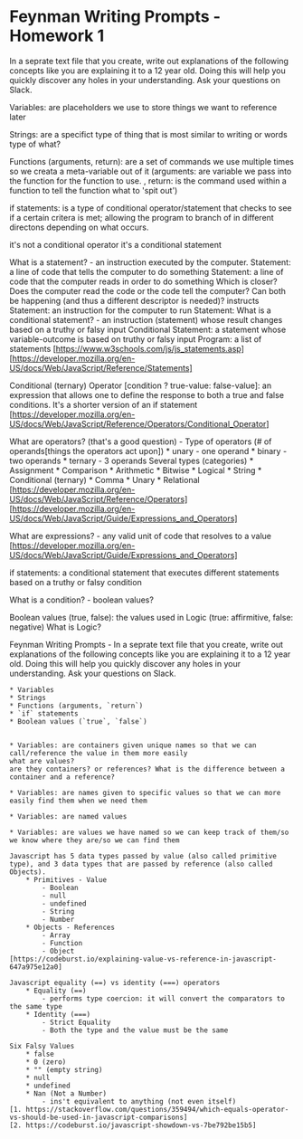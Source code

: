 
# Feynman Writing Prompts - Homework 1

In a seprate text file that you create, write out explanations of the following concepts like you are explaining it to a 12 year old. Doing this will help you quickly discover any holes in your understanding. Ask your questions on Slack.

Variables: are placeholders we use to store things we want to reference later

Strings: are a specifict type of thing that is most similar to writing or words
type of what?

Functions (arguments, return): are a set of commands we use multiple times so we creata a meta-variable out of it (arguments: are variable we pass into the function for the function to use. , return: is the command used within a function to tell the function what to 'spit out')


if statements: is a type of conditional operator/statement that checks to see if a certain critera is met; allowing the program to branch of in different directons depending on what occurs.

it's not a conditional operator it's a conditional statement

What is a statement? - an instruction executed by the computer.
	Statement: a line of code that tells the computer to do something
	Statement: a line of code that the computer reads in order to do something
	Which is closer? Does the computer read the code or the code tell the computer? Can both be happening (and thus a different descriptor is needed)? instructs
	Statement: an instruction for the computer to run
	Statement: 
What is a conditional statement? - an instruction (statement) whose result changes based on a truthy or falsy input
	Conditional Statement: a statement whose variable-outcome is based on truthy or falsy input
Program: a list of statements
[https://www.w3schools.com/js/js_statements.asp]
[https://developer.mozilla.org/en-US/docs/Web/JavaScript/Reference/Statements]


Conditional (ternary) Operator [condition ? true-value: false-value]: an expression that allows one to define the response to both a true and false conditions. It's a shorter version of an if statement
[https://developer.mozilla.org/en-US/docs/Web/JavaScript/Reference/Operators/Conditional_Operator]

What are operators? (that's a good question) - 
Type of operators (# of operands[things the operators act upon])
	* unary - one operand
	* binary - two operands
	* ternary - 3 operands
Several types (categories)
	* Assignment
	* Comparison
	* Arithmetic
	* Bitwise
	* Logical
	* String
	* Conditional (ternary)
	* Comma
	* Unary
	* Relational
[https://developer.mozilla.org/en-US/docs/Web/JavaScript/Reference/Operators]
[https://developer.mozilla.org/en-US/docs/Web/JavaScript/Guide/Expressions_and_Operators]

What are expressions? - any valid unit of code that resolves to a value
[https://developer.mozilla.org/en-US/docs/Web/JavaScript/Guide/Expressions_and_Operators]

if statements: a conditional statement that executes different statements based on a truthy or falsy condition

What is a condition? - boolean values?

Boolean values (true, false): the values used in Logic (true: affirmitive, false: negative)
What is Logic?


Feynman Writing Prompts - In a seprate text file that you create, write out explanations of the following concepts like you are explaining it to a 12 year old.  Doing this will help you quickly discover any holes in your understanding.  Ask your questions on Slack.
		
	* Variables
	* Strings
	* Functions (arguments, `return`)
	* `if` statements
	* Boolean values (`true`, `false`)


	* Variables: are containers given unique names so that we can call/reference the value in them more easily
	what are values?
	are they containers? or references? What is the difference between a container and a reference?

	* Variables: are names given to specific values so that we can more easily find them when we need them

	* Variables: are named values

	* Variables: are values we have named so we can keep track of them/so we know where they are/so we can find them

	Javascript has 5 data types passed by value (also called primitive type), and 3 data types that are passed by reference (also called Objects). 
		* Primitives - Value 
			- Boolean
			- null
			- undefined
			- String
			- Number
		* Objects - References
			- Array
			- Function
			- Object
	[https://codeburst.io/explaining-value-vs-reference-in-javascript-647a975e12a0]

	Javascript equality (==) vs identity (===) operators
		* Equality (==)
			- performs type coercion: it will convert the comparators to the same type
		* Identity (===)
			- Strict Equality
			- Both the type and the value must be the same

	Six Falsy Values
		* false
		* 0 (zero)
		* "" (empty string)
		* null
		* undefined
		* Nan (Not a Number)
			- ins't equivalent to anything (not even itself)
	[1. https://stackoverflow.com/questions/359494/which-equals-operator-vs-should-be-used-in-javascript-comparisons]
	[2. https://codeburst.io/javascript-showdown-vs-7be792be15b5]

